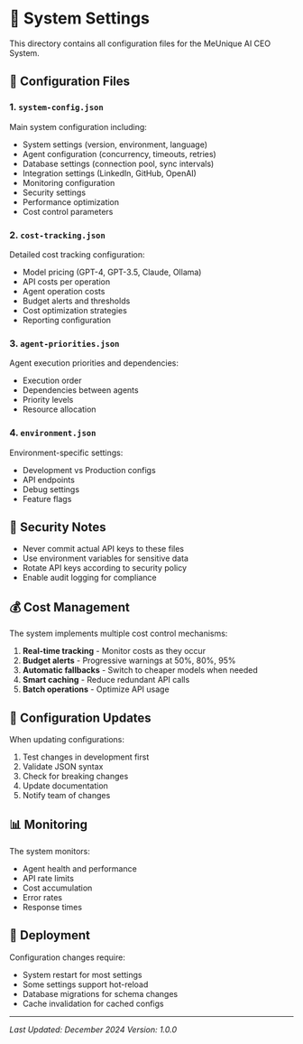 # 🔧 System Settings

This directory contains all configuration files for the MeUnique AI CEO System.

## 📁 Configuration Files

### 1. `system-config.json`
Main system configuration including:
- System settings (version, environment, language)
- Agent configuration (concurrency, timeouts, retries)
- Database settings (connection pool, sync intervals)
- Integration settings (LinkedIn, GitHub, OpenAI)
- Monitoring configuration
- Security settings
- Performance optimization
- Cost control parameters

### 2. `cost-tracking.json`
Detailed cost tracking configuration:
- Model pricing (GPT-4, GPT-3.5, Claude, Ollama)
- API costs per operation
- Agent operation costs
- Budget alerts and thresholds
- Cost optimization strategies
- Reporting configuration

### 3. `agent-priorities.json`
Agent execution priorities and dependencies:
- Execution order
- Dependencies between agents
- Priority levels
- Resource allocation

### 4. `environment.json`
Environment-specific settings:
- Development vs Production configs
- API endpoints
- Debug settings
- Feature flags

## 🔐 Security Notes

- Never commit actual API keys to these files
- Use environment variables for sensitive data
- Rotate API keys according to security policy
- Enable audit logging for compliance

## 💰 Cost Management

The system implements multiple cost control mechanisms:
1. **Real-time tracking** - Monitor costs as they occur
2. **Budget alerts** - Progressive warnings at 50%, 80%, 95%
3. **Automatic fallbacks** - Switch to cheaper models when needed
4. **Smart caching** - Reduce redundant API calls
5. **Batch operations** - Optimize API usage

## 🔄 Configuration Updates

When updating configurations:
1. Test changes in development first
2. Validate JSON syntax
3. Check for breaking changes
4. Update documentation
5. Notify team of changes

## 📊 Monitoring

The system monitors:
- Agent health and performance
- API rate limits
- Cost accumulation
- Error rates
- Response times

## 🚀 Deployment

Configuration changes require:
- System restart for most settings
- Some settings support hot-reload
- Database migrations for schema changes
- Cache invalidation for cached configs

---

*Last Updated: December 2024*
*Version: 1.0.0* 